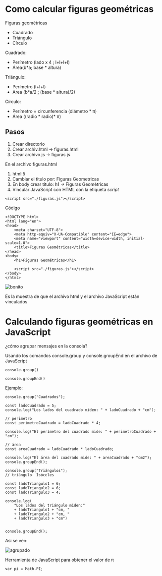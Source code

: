 # Como calcular figuras geométricas

Figuras geométricas
* Cuadrado
* Triángulo
* Círculo

Cuadrado:
- Perímetro (lado x 4 ; l+l+l+l)
- Área(b*a; base * altura)

Triángulo:
- Perímetro (l+l+l)
- Area (b*a/2 ; (base * altura)/2)

Círculo:
- Perímetro = circunferencia (diámetro * π)
- Área ((radio * radio)* π)

## Pasos

1. Crear directorio
2. Crear archiv.html -> figuras.html
3. Crear archivo.js -> figuras.js

En el archivo figuras.html
1. html:5
2. Cambiar el titulo por: Figuras Geometricas
3. En body crear titulo: h1 -> Figuras Geométricas
6. Vincular JavaScript con HTML con la etiqueta *script*

````
<script src="./figuras.js"></script>
````
Código

````
<!DOCTYPE html>
<html lang="en">
<head>
    <meta charset="UTF-8">
    <meta http-equiv="X-UA-Compatible" content="IE=edge">
    <meta name="viewport" content="width=device-width, initial-scale=1.0">
    <title>Figuras Geométricas</title>
</head>
<body>
    <h1>Figuras Geométricas</h1>

    <script src="./figuras.js"></script>
</body>
</html>
````

![bonito](/Doc/images/bonito.png "Que bonito 🤗 ")

Es la muestra de que el archivo html y el archivo JavaScript están vinculados

# Calculando figuras geométricas en JavaScript

¿cómo agrupar mensajes en la consola?

Usando los comandos console.group y console.groupEnd en el archivo de JavaScript

````
console.group()

console.groupEnd()
````

Ejemplo:

````
console.group("Cuadrados");

const ladoCuadrado = 5;
console.log("Los lados del cuadrado miden: " + ladoCuadrado + "cm");

// perimetro
const perimetroCuadrado = ladoCuadrado * 4;

console.log("El perímetro del cuadrado mide: " + perimetroCuadrado + "cm");

// área
const areaCuadrado = ladoCuadrado * ladoCuadrado;

console.log("El área del cuadrado mide: " + areaCuadrado + "cm2");
console.groupEnd();

console.group("Triángulos");
// triángulo  Isóceles

const ladoTriangulo1 = 6;
const ladoTriangulo2 = 6;
const ladoTriangulo3 = 4;

console.log(
    "Los lados del triángulo miden:" 
    + ladoTriangulo1 + "cm, " 
    + ladoTriangulo2 + "cm, "
    + ladoTriangulo3 + "cm")


console.groupEnd();
````
Asi se ven:

![agrupado](/Doc/images/agrupado.png)


Herramienta de JavaScript para obtener el valor de π

````
var pi = Math.PI;
````

